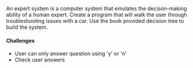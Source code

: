 An expert system is a computer system that emulates the decison-making ability of a human expert. 
Create a program that will walk the user through troubleshooting issues with a car. Use the book provided decision tree to build the system. 

#### Challenges 
- User can only answer question using 'y' or 'n'
- Check user answers 